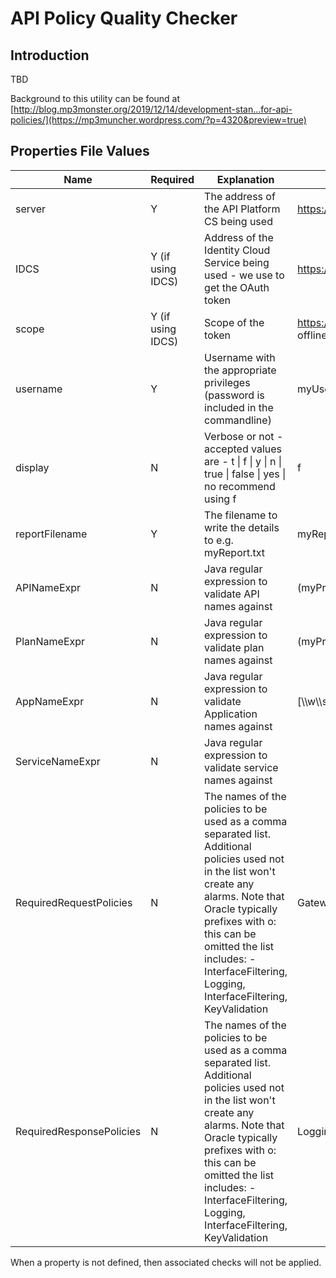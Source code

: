 # API Policy Quality Checker



## Introduction

TBD

Background to this utility can be found at  [http://blog.mp3monster.org/2019/12/14/development-stan…for-api-policies/](https://mp3muncher.wordpress.com/?p=4320&preview=true)



## Properties File Values

| Name                     | Required          | Explanation                                                  | Example                                                      |
| ------------------------ | ----------------- | ------------------------------------------------------------ | ------------------------------------------------------------ |
| server                   | Y                 | The address of the API Platform CS being used                | https://YourServiceDomain.apiplatform.ocp.oraclecloud.com    |
| IDCS                     | Y (if using IDCS) | Address of the Identity Cloud Service being used - we use to get the OAuth token | https://idcs-YourServiceDomain.identity.oraclecloud.com/oauth2/v1/token |
| scope                    | Y (if using IDCS) | Scope of the token                                           | https://YourServiceDomain.apiplatform.ocp.oraclecloud.com:443.apiplatform offline_access |
| username                 | Y                 | Username with the appropriate privileges (password is included in the commandline) | myUsername                                                   |
| display                  | N                 | Verbose or not - accepted values are - t \| f \| y \| n \| true \| false \| yes \| no recommend using f | f                                                            |
| reportFilename           | Y                 | The filename to write the details to e.g. myReport.txt       | myReport.txt                                                 |
| APINameExpr              | N                 | Java regular expression to validate API names against        | (myPrefix1\|yourPrefix) - [\\\w\\\s]+                        |
| PlanNameExpr             | N                 | Java regular expression to validate plan names against       | (myPrefix1\|yourPrefix)                                      |
| AppNameExpr              | N                 | Java regular expression to validate Application names against | [\\\\w\\\\s]+                                                |
| ServiceNameExpr          | N                 | Java regular expression to validate service names against    |                                                              |
| RequiredRequestPolicies  | N                 | The names of the policies to be used as a comma separated list. Additional policies used not in the list won't create any alarms. Note that Oracle typically prefixes with o: this can be omitted the list includes: - InterfaceFiltering, Logging, InterfaceFiltering, KeyValidation | GatewayBasedRouting, Logging                                 |
| RequiredResponsePolicies | N                 | The names of the policies to be used as a comma separated list. Additional policies used not in the list won't create any alarms. Note that Oracle typically prefixes with o: this can be omitted the list includes: - InterfaceFiltering, Logging, InterfaceFiltering, KeyValidation | Logging                                                      |

When a property is not defined, then associated checks will not be applied.